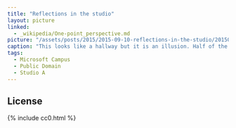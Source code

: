 ```yaml
---
title: "Reflections in the studio"
layout: picture
linked:
  - _wikipedia/One-point_perspective.md
picture: "/assets/posts/2015/2015-09-10-reflections-in-the-studio/20150910_204525884_iOS-smaller.jpg"
caption: "This looks like a hallway but it is an illusion. Half of the picture is a glass wall that reflects the other side."
tags:
  - Microsoft Campus
  - Public Domain
  - Studio A
---
```


## License

{% include cc0.html %}